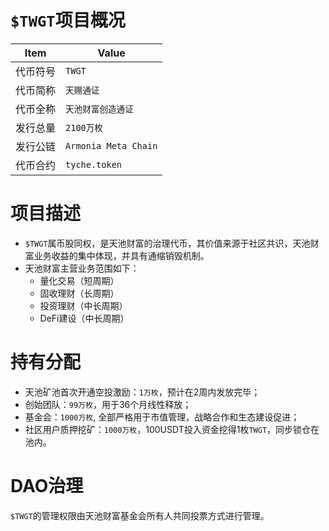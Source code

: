 # `$TWGT`项目概况

|Item | Value|
|--|--|
| 代币符号 | `TWGT` |
| 代币简称 | `天赐通证` |
| 代币全称 | `天池财富创造通证` |
| 发行总量 | `2100万枚` |
| 发行公链 | `Armonia Meta Chain`|
| 代币合约 | `tyche.token` |

# 项目描述

* `$TWGT`属币股同权，是天池财富的治理代币，其价值来源于社区共识，天池财富业务收益的集中体现，并具有通缩销毁机制。
* 天池财富主营业务范围如下：
  - 量化交易（短周期）
  - 固收理财（长周期）
  - 投资理财（中长周期）
  - DeFi建设（中长周期）
  
# 持有分配

- 天池矿池首次开通空投激励：`1万枚`，预计在2周内发放完毕；
- 创始团队：`99万枚`，用于36个月线性释放；
- 基金会：`1000万枚`, 全部严格用于市值管理，战略合作和生态建设促进；
- 社区用户质押挖矿：`1000万枚`，100USDT投入资金挖得1枚`TWGT`，同步锁仓在池内。

  
# DAO治理

`$TWGT`的管理权限由天池财富基金会所有人共同投票方式进行管理。
